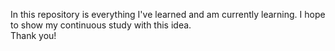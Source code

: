 In this repository is everything I've learned and am currently learning. I hope to show my continuous study with this idea. <br>
Thank you!
